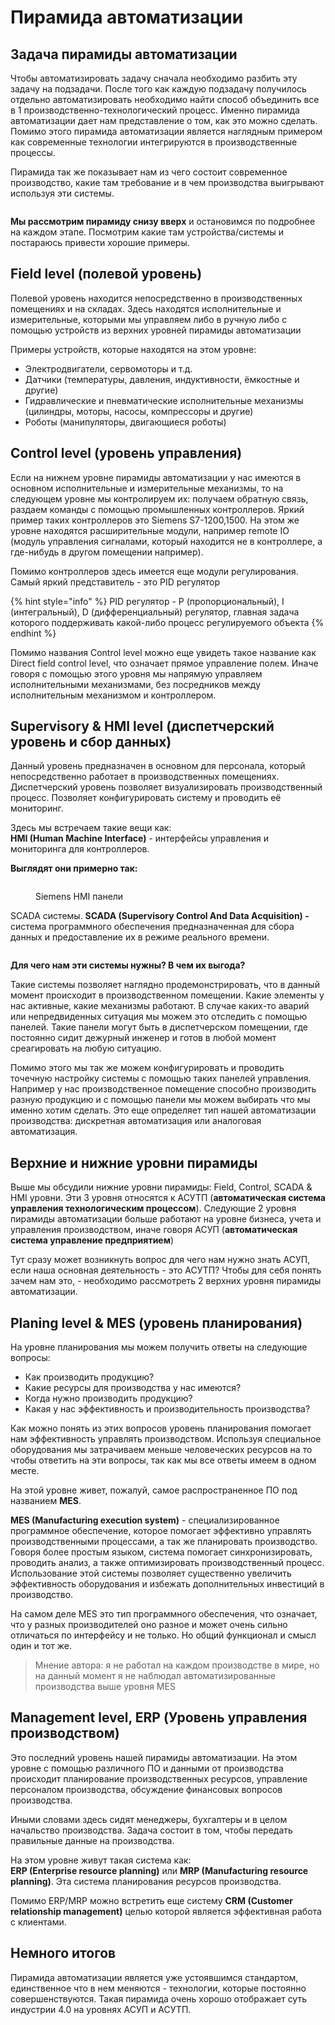 # Пирамида автоматизации

## Задача пирамиды автоматизации <a href="#about-pyramid" id="about-pyramid"></a>

Чтобы автоматизировать задачу сначала необходимо разбить эту задачу на подзадачи. После того как каждую подзадачу получилось отдельно автоматизировать необходимо найти способ объединить все в 1 производственно-технологический процесс. Именно пирамида автоматизации дает нам представление о том, как это можно сделать. Помимо этого пирамида автоматизации является наглядным примером как современные технологии интегрируются в производственные процессы.&#x20;

Пирамида так же показывает нам из чего состоит современное производство, какие там требование и в чем производства выигрывают используя эти системы.&#x20;

<figure><img src="../../../.gitbook/assets/IA_pyramid_of_automation" alt=""><figcaption></figcaption></figure>

**Мы рассмотрим пирамиду снизу вверх** и остановимся по подробнее на каждом этапе. Посмотрим какие там устройства/системы и постараюсь привести хорошие примеры.



## Field level (полевой уровень) <a href="#field-level" id="field-level"></a>

Полевой уровень находится непосредственно в производственных помещениях и на складах. Здесь находятся исполнительные и измерительные, которыми мы управляем либо в ручную либо с помощью устройств из верхних уровней пирамиды автоматизации

Примеры устройств, которые находятся на этом уровне:

* Электродвигатели, сервомоторы и т.д.
* Датчики (температуры, давления, индуктивности, ёмкостные и другие)
* Гидравлические и пневматические исполнительные механизмы (цилиндры, моторы, насосы, компрессоры и другие)
* Роботы (манипуляторы, двигающиеся роботы)

## Control level (уровень управления) <a href="#control-level" id="control-level"></a>

Если на нижнем уровне пирамиды автоматизации у нас имеются в основном исполнительные и измерительные механизмы, то на следующем уровне мы контролируем их: получаем обратную связь, раздаем команды с помощью промышленных контроллеров. Яркий пример таких контроллеров это Siemens S7-1200,1500. На этом же уровне находятся расширительные модули, например remote IO (модуль управления сигналами, который находится не в контроллере, а где-нибудь в другом помещении например).&#x20;

Помимо контроллеров здесь имеется еще модули регулирования. Самый яркий представитель - это PID регулятор

{% hint style="info" %}
PID  регулятор - P (пропорциональный), I (интегральный), D (дифференциальный) регулятор, главная задача которого поддерживать какой-либо процесс регулируемого объекта
{% endhint %}

Помимо названия Control level можно еще увидеть такое название как Direct field control level, что означает прямое управление полем. Иначе говоря с помощью этого уровня мы напрямую управляем исполнительными механизмами, без посредников между исполнительным механизмом и контроллером.&#x20;

## Supervisory & HMI level (диспетчерский уровень и сбор данных) <a href="#supervisory-and-hmi-level" id="supervisory-and-hmi-level"></a>

Данный уровень предназначен в основном для персонала, который непосредственно работает в производственных помещениях. Диспетчерский уровень позволяет визуализировать производственный процесс. Позволяет конфигурировать систему и проводить её мониторинг.&#x20;

Здесь мы встречаем такие вещи как:\
**HMI (Human Machine Interface)** - интерфейсы управления и мониторинга для контроллеров.&#x20;

**Выглядят они примерно так:**

<figure><img src="../../../.gitbook/assets/IA_Siemens_HMI" alt=""><figcaption><p>Siemens HMI панели</p></figcaption></figure>

SCADA системы. **SCADA (Supervisory Control And Data Acquisition) -** система программного обеспечения предназначенная для сбора данных и предоставление их в режиме реального времени.&#x20;

<figure><img src="../../../.gitbook/assets/IA_SCADA" alt=""><figcaption></figcaption></figure>

**Для чего нам эти системы нужны? В чем их выгода?**

Такие системы позволяет наглядно продемонстрировать, что в данный момент происходит в производственном помещении. Какие элементы у нас активные, какие механизмы работают. В случае каких-то аварий или непредвиденных ситуация мы можем это отследить с помощью панелей. Такие панели могут быть в диспетчерском помещении, где постоянно сидит дежурный инженер и готов в любой момент среагировать на любую ситуацию.&#x20;

Помимо этого мы так же можем конфигурировать и проводить точечную настройку системы с помощью таких панелей управления. Например у нас производственное помещение способно производить разную продукцию и с помощью панели мы можем выбирать что мы именно хотим сделать. Это еще определяет тип нашей автоматизации производства: дискретная автоматизация или аналоговая автоматизация.&#x20;

## Верхние и нижние уровни пирамиды

Выше мы обсудили нижние уровни пирамиды: Field, Control, SCADA & HMI уровни. Эти 3 уровня относятся к АСУТП (**автоматическая система управления технологическим процессом**). Следующие 2 уровня пирамиды автоматизации больше работают на уровне бизнеса, учета и управления производством, иначе говоря АСУП (**автоматическая система управление предприятием**)

Тут сразу может возникнуть вопрос для чего нам нужно знать АСУП, если наша основная деятельность - это АСУТП? Чтобы для себя понять зачем нам это, - необходимо рассмотреть 2 верхних уровня пирамиды автоматизации.&#x20;

## Planing level & MES (уровень планирования) <a href="#planing-level" id="planing-level"></a>

На уровне планирования мы можем получить ответы на следующие вопросы:

* Как производить продукцию?
* Какие ресурсы для производства у нас имеются?
* Когда нужно производить продукцию?
* Какая у нас эффективность и производительность производства?

Как можно понять из этих вопросов уровень планирования помогает нам эффективность управлять производством. Используя специальное оборудования мы затрачиваем меньше человеческих ресурсов на то чтобы ответить на эти вопросы, так как мы все ответы имеем в одном месте.&#x20;

На этой уровне живет, пожалуй, самое распространенное ПО под названием **MES**.

**MES (Manufacturing execution system)** - специализированное программное обеспечение, которое помогает эффективно управлять производственными процессами, а так же планировать производство. Говоря более простым языком, система помогает синхронизировать, проводить анализ, а также оптимизировать производственный процесс. Использование этой системы позволяет существенно увеличить эффективность оборудования и избежать дополнительных инвестиций в производство.

На самом деле MES это тип программного обеспечения, что означает, что у разных производителей оно разное и может очень сильно отличаться по интерфейсу и не только. Но общий функционал и смысл один и тот же.&#x20;

> Мнение автора: я не работал на каждом производстве в мире, но на данный момент я не наблюдал автоматизированные производства выше уровня MES

## Management level, ERP (Уровень управления производством) <a href="#management-level" id="management-level"></a>

Это последний уровень нашей пирамиды автоматизации. На этом уровне с помощью различного ПО и данными от производства происходит планирование производственных ресурсов, управление персоналом производства, обсуждение финансовых вопросов производства.&#x20;

Иными словами здесь сидят менеджеры, бухгалтеры и в целом начальство производства. Задача состоит в том, чтобы передать правильные данные на производства.

На этом уровне живут такая система как:\
**ERP (Enterprise resource planning)** или **MRP (Manufacturing resource planning)**. Эта система планирования ресурсов производства.&#x20;

Помимо ERP/MRP можно встретить еще систему **CRM (Customer relationship management)** целью которой является эффективная работа с клиентами.

## Немного итогов <a href="#results" id="results"></a>

Пирамида автоматизации является уже устоявшимся стандартом, единственное что в нем меняются - технологии, которые постоянно совершенствуются. Такая пирамида очень хорошо отображает суть индустрии 4.0 на уровнях АСУП и АСУТП.&#x20;
